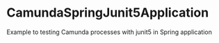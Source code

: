 # CamundaSpringJunit5Application

Example to testing Camunda processes with junit5 in Spring application
